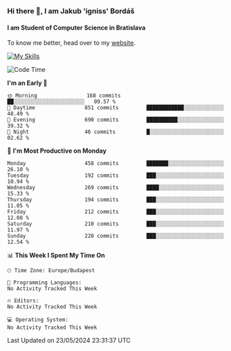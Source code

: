 ### Hi there 👋, I am Jakub 'igniss' Bordáš

#### I am Student of Computer Science in Bratislava
To know me better, head over to my [website](https://bordas.sk).

[![My Skills](https://skillicons.dev/icons?i=js,html,css,figma,svelte,java,kotlin,python,postgresql,typescript,nest,nodejs)](https://bordas.sk)


<!--START_SECTION:waka-->
![Code Time](http://img.shields.io/badge/Code%20Time-1%2C480%20hrs%205%20mins-blue)

**I'm an Early 🐤** 

```text
🌞 Morning                168 commits         ██░░░░░░░░░░░░░░░░░░░░░░░   09.57 % 
🌆 Daytime                851 commits         ████████████░░░░░░░░░░░░░   48.49 % 
🌃 Evening                690 commits         ██████████░░░░░░░░░░░░░░░   39.32 % 
🌙 Night                  46 commits          █░░░░░░░░░░░░░░░░░░░░░░░░   02.62 % 
```
📅 **I'm Most Productive on Monday** 

```text
Monday                   458 commits         ███████░░░░░░░░░░░░░░░░░░   26.10 % 
Tuesday                  192 commits         ███░░░░░░░░░░░░░░░░░░░░░░   10.94 % 
Wednesday                269 commits         ████░░░░░░░░░░░░░░░░░░░░░   15.33 % 
Thursday                 194 commits         ███░░░░░░░░░░░░░░░░░░░░░░   11.05 % 
Friday                   212 commits         ███░░░░░░░░░░░░░░░░░░░░░░   12.08 % 
Saturday                 210 commits         ███░░░░░░░░░░░░░░░░░░░░░░   11.97 % 
Sunday                   220 commits         ███░░░░░░░░░░░░░░░░░░░░░░   12.54 % 
```


📊 **This Week I Spent My Time On** 

```text
🕑︎ Time Zone: Europe/Budapest

💬 Programming Languages: 
No Activity Tracked This Week

🔥 Editors: 
No Activity Tracked This Week

💻 Operating System: 
No Activity Tracked This Week
```


 Last Updated on 23/05/2024 23:31:37 UTC
<!--END_SECTION:waka-->
